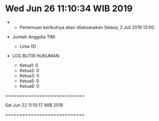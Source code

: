 ---
---

Wed Jun 26 11:10:34 WIB 2019
============================

* * Pertemuan berikutnya akan dilaksanakan Selasa, 2 Juli 2019 13:00

* Jumlah Anggota TIM:
  * Lima (5)

* LOG BUTIR HUKUMAN:
  * Ketua1: 0
  * Ketua2: 0
  * Ketua3: 0
  * Ketua5: 0
  * Ketua6: 0

============================

Sat Jun 22 11:10:17 WIB 2019

============================

